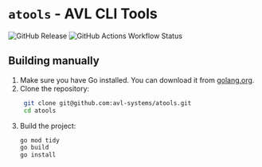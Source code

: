 # `atools` - AVL CLI Tools
![GitHub Release](https://img.shields.io/github/v/release/avl-systems/atools?color=%237c3aed)
![GitHub Actions Workflow Status](https://img.shields.io/github/actions/workflow/status/avl-systems/atools/verify-installers.yml?label=installer%20tests)

## Building manually
1. Make sure you have Go installed. You can download it from [golang.org](https://golang.org/dl/).
2. Clone the repository:
   ```bash
    git clone git@github.com:avl-systems/atools.git
    cd atools
   ```
3. Build the project:
    ```bash
    go mod tidy
    go build
    go install
    ```
